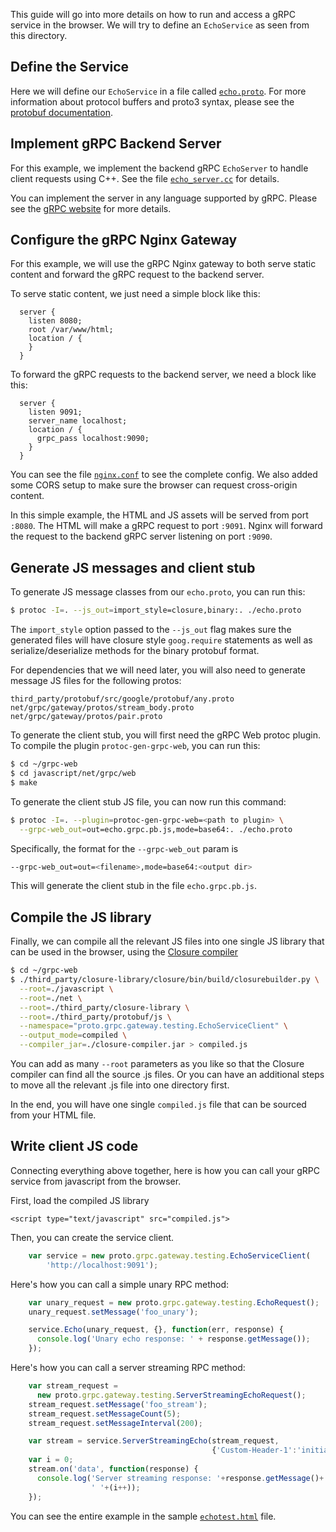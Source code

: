 This guide will go into more details on how to run and access a gRPC service in
the browser. We will try to define an `EchoService` as seen from this
directory.


## Define the Service

Here we will define our `EchoService` in a file called
[`echo.proto`](echo.proto). For more information about protocol buffers and
proto3 syntax, please see the [protobuf documentation][].



## Implement gRPC Backend Server

For this example, we implement the backend gRPC `EchoServer` to handle client
requests using C++. See the file [`echo_server.cc`](echo_server.cc) for
details.

You can implement the server in any language supported by gRPC. Please see
the [gRPC website][] for more details.



## Configure the gRPC Nginx Gateway

For this example, we will use the gRPC Nginx gateway to both serve static
content and forward the gRPC request to the backend server.

To serve static content, we just need a simple block like this:

```
  server {
    listen 8080;
    root /var/www/html;
    location / {
    }
  }
```

To forward the gRPC requests to the backend server, we need a block like
this:

```
  server {
    listen 9091;
    server_name localhost;
    location / {
      grpc_pass localhost:9090;
    }
  }
```

You can see the file [`nginx.conf`](nginx.conf) to see the complete config.
We also added some CORS setup to make sure the browser can request
cross-origin content.


In this simple example, the HTML and JS assets will be served from port
`:8080`. The HTML will make a gRPC request to port `:9091`. Nginx will
forward the request to the backend gRPC server listening on port `:9090`.



## Generate JS messages and client stub


To generate JS message classes from our `echo.proto`, you can run this:

```sh
$ protoc -I=. --js_out=import_style=closure,binary:. ./echo.proto
```

The `import_style` option passed to the `--js_out` flag makes sure the
generated files will have closure style `goog.require` statements as well
as serialize/deserialize methods for the binary protobuf format.

For dependencies that we will need later, you will also need to generate
message JS files for the following protos:
```
third_party/protobuf/src/google/protobuf/any.proto
net/grpc/gateway/protos/stream_body.proto
net/grpc/gateway/protos/pair.proto
```


To generate the client stub, you will first need the gRPC Web protoc plugin.
To compile the plugin `protoc-gen-grpc-web`, you can run this:

```sh
$ cd ~/grpc-web
$ cd javascript/net/grpc/web
$ make
```

To generate the client stub JS file, you can now run this command:

```sh
$ protoc -I=. --plugin=protoc-gen-grpc-web=<path to plugin> \
  --grpc-web_out=out=echo.grpc.pb.js,mode=base64:. ./echo.proto
```

Specifically, the format for the `--grpc-web_out` param is

```sh
--grpc-web_out=out=<filename>,mode=base64:<output dir>
```

This will generate the client stub in the file `echo.grpc.pb.js`.


## Compile the JS library


Finally, we can compile all the relevant JS files into one single JS library
that can be used in the browser, using the [Closure compiler][]

```sh
$ cd ~/grpc-web
$ ./third_party/closure-library/closure/bin/build/closurebuilder.py \
  --root=./javascript \
  --root=./net \
  --root=./third_party/closure-library \
  --root=./third_party/protobuf/js \
  --namespace="proto.grpc.gateway.testing.EchoServiceClient" \
  --output_mode=compiled \
  --compiler_jar=./closure-compiler.jar > compiled.js
```

You can add as many `--root` parameters as you like so that the Closure
compiler can find all the source .js files. Or you can have an additional steps
to move all the relevant .js file into one directory first.

In the end, you will have one single `compiled.js` file that can be sourced
from your HTML file.


## Write client JS code


Connecting everything above together, here is how you can call your gRPC
service from javascript from the browser.

First, load the compiled JS library

```
<script type="text/javascript" src="compiled.js">
```

Then, you can create the service client.

```js
    var service = new proto.grpc.gateway.testing.EchoServiceClient(
        'http://localhost:9091');
```


Here's how you can call a simple unary RPC method:

```js
    var unary_request = new proto.grpc.gateway.testing.EchoRequest();
    unary_request.setMessage('foo_unary');

    service.Echo(unary_request, {}, function(err, response) {
      console.log('Unary echo response: ' + response.getMessage());
    });
```

Here's how you can call a server streaming RPC method:

```js
    var stream_request =
      new proto.grpc.gateway.testing.ServerStreamingEchoRequest();
    stream_request.setMessage('foo_stream');
    stream_request.setMessageCount(5);
    stream_request.setMessageInterval(200);

    var stream = service.ServerStreamingEcho(stream_request,
                                             {'Custom-Header-1':'initial'});
    var i = 0;
    stream.on('data', function(response) {
      console.log('Server streaming response: '+response.getMessage()+
                  ' '+(i++));
    });
```

You can see the entire example in the sample [`echotest.html`](echotest.html)
file.


[protobuf documentation]:https://developers.google.com/protocol-buffers/
[gRPC website]:http://grpc.io
[Closure compiler]:https://developers.google.com/closure/compiler/
